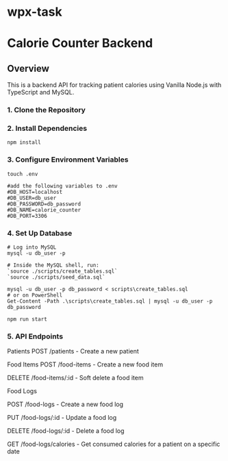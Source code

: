 # wpx-task

# Calorie Counter Backend

## Overview

This is a backend API for tracking patient calories using Vanilla Node.js with TypeScript and MySQL.

### 1. Clone the Repository

### 2. Install Dependencies

    npm install

### 3. Configure Environment Variables

    touch .env

    #add the following variables to .env
    #DB_HOST=localhost
    #DB_USER=db_user
    #DB_PASSWORD=db_password
    #DB_NAME=calorie_counter
    #DB_PORT=3306

### 4. Set Up Database

    # Log into MySQL
    mysql -u db_user -p

    # Inside the MySQL shell, run:
    `source ./scripts/create_tables.sql`
    `source ./scripts/seed_data.sql`

    mysql -u db_user -p db_password < scripts\create_tables.sql
    # оr on PowerShell
    Get-Content -Path .\scripts\create_tables.sql | mysql -u db_user -p db_password

    npm run start

### 5. API Endpoints

Patients
POST /patients - Create a new patient

Food Items
POST /food-items - Create a new food item

DELETE /food-items/:id - Soft delete a food item

Food Logs

POST /food-logs - Create a new food log

PUT /food-logs/:id - Update a food log

DELETE /food-logs/:id - Delete a food log

GET /food-logs/calories - Get consumed calories for a patient on a specific date
